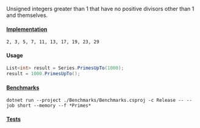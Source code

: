 Unsigned integers greater than 1 that have no positive divisors other than 1 and themselves.

#### [Implementation](https://github.com/Timmoth/DsaDotnet/blob/main/DsaDotnet/Series/Primes.cs)

```
2, 3, 5, 7, 11, 13, 17, 19, 23, 29
```

#### Usage
```cs
List<int> result = Series.PrimesUpTo(1000);
result = 1000.PrimesUpTo();
```

#### [Benchmarks](https://github.com/Timmoth/DsaDotnet/blob/main/Benchmarks/Series/PrimesBenchmarks.cs)

```console
dotnet run --project ./Benchmarks/Benchmarks.csproj -c Release -- --job short --memory --f *Primes*
```

#### [Tests](https://github.com/Timmoth/DsaDotnet/blob/main/Tests/Series/PrimesTests.cs)